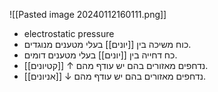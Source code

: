   ![[Pasted image 20240112160111.png]]
- electrostatic pressure
- כוח משיכה בין [[יונים]] בעלי מטענים מנוגדים.
- כח דחייה בין [[יונים]] בעלי מטענים דומים.
- [[קטיונים]] ↑ נדחפים מאזורים בהם יש עודף מהם.
- [[אניונים]] ↓ נדחפים מאזורים בהם יש עודף מהם.